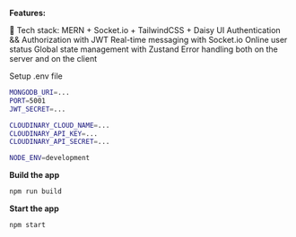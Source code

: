 **Features:**

🌟 Tech stack: MERN + Socket.io + TailwindCSS + Daisy UI
  Authentication && Authorization with JWT
  Real-time messaging with Socket.io
  Online user status
  Global state management with Zustand
  Error handling both on the server and on the client

Setup .env file
```bash
MONGODB_URI=...
PORT=5001
JWT_SECRET=...

CLOUDINARY_CLOUD_NAME=...
CLOUDINARY_API_KEY=...
CLOUDINARY_API_SECRET=...

NODE_ENV=development
```

**Build the app**
```bash
npm run build
```
**Start the app**
```bash
npm start
```